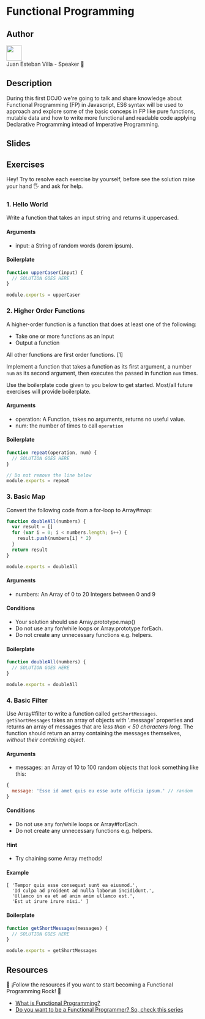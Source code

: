 # Functional Programming

## Author
[<img src="https://avatars3.githubusercontent.com/u/7031018" width="40px;"/>](https://github.com/jevvilla)<br />Juan Esteban Villa - Speaker 🎤
## Description
During this first DOJO we're going to talk and share knowledge about Functional Programming (FP) in Javascript, ES6 syntax will be used to approach and explore some of the basic conceps in FP like pure functions, mutable data and how to write more functional and readable code applying Declarative Programming intead of Imperative Programming.
## Slides

## Exercises
Hey! Try to resolve each exercise by yourself, before see the solution raise your hand 🖐 and ask for help. 


### 1. Hello World

Write a function that takes an input string and returns it uppercased.

#### Arguments

* input: a String of random words (lorem ipsum).

#### Boilerplate

```js
function upperCaser(input) {
  // SOLUTION GOES HERE
}

module.exports = upperCaser
```

### 2. Higher Order Functions
A higher-order function is a function that does at least one of the following:

* Take one or more functions as an input
* Output a function

All other functions are first order functions. [1]

Implement a function that takes a function as its first argument, a number `num` as its second argument, then executes the passed in function `num` times.

Use the boilerplate code given to you below to get started. Most/all future exercises will provide boilerplate.

#### Arguments
* operation: A Function, takes no arguments, returns no useful value.
* num: the number of times to call `operation`

#### Boilerplate

```js
function repeat(operation, num) {
  // SOLUTION GOES HERE
}

// Do not remove the line below
module.exports = repeat
```
### 3. Basic Map
Convert the following code from a for-loop to Array#map:

```js
function doubleAll(numbers) {
  var result = []
  for (var i = 0; i < numbers.length; i++) {
    result.push(numbers[i] * 2)
  }
  return result
}

module.exports = doubleAll
```
#### Arguments
* numbers: An Array of 0 to 20 Integers between 0 and 9

#### Conditions

* Your solution should use Array.prototype.map()
* Do not use any for/while loops or Array.prototype.forEach.
* Do not create any unnecessary functions e.g. helpers.

#### Boilerplate
```js
function doubleAll(numbers) {
  // SOLUTION GOES HERE
}

module.exports = doubleAll
```

### 4. Basic Filter
Use Array#filter to write a function called `getShortMessages`.
`getShortMessages` takes an array of objects with '.message' properties and returns an array of messages that are *less than < 50 characters long*.
The function should return an array containing the messages themselves, *without their containing object*.

#### Arguments

* messages: an Array of 10 to 100 random objects that look something like this:

```js
{
  message: 'Esse id amet quis eu esse aute officia ipsum.' // random
}
```

#### Conditions

* Do not use any for/while loops or Array#forEach.
* Do not create any unnecessary functions e.g. helpers.

#### Hint

* Try chaining some Array methods!

#### Example

```
[ 'Tempor quis esse consequat sunt ea eiusmod.',
  'Id culpa ad proident ad nulla laborum incididunt.',
  'Ullamco in ea et ad anim anim ullamco est.',
  'Est ut irure irure nisi.' ]
```

#### Boilerplate

```js
function getShortMessages(messages) {
  // SOLUTION GOES HERE
}

module.exports = getShortMessages
```

## Resources
💪 ¡Follow the resources if you want to start becoming a Functional Programming Rock! 💪

- [What is Functional Programming?](https://medium.com/javascript-scene/master-the-javascript-interview-what-is-functional-programming-7f218c68b3a0)
- [Do you want to be a Functional Programmer? So, check this series](https://medium.com/@cscalfani/so-you-want-to-be-a-functional-programmer-part-1-1f15e387e536)
